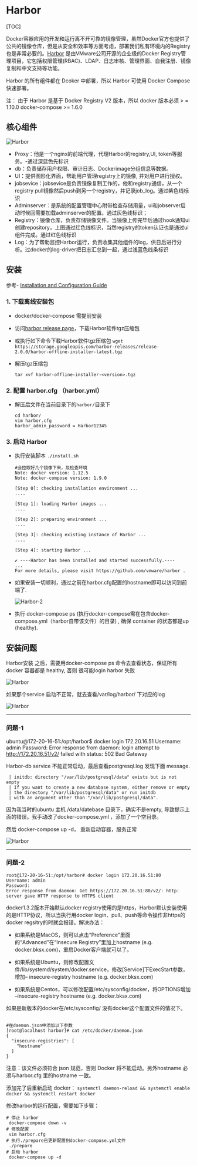# Harbor

[TOC]

Docker容器应用的开发和运行离不开可靠的镜像管理，虽然Docker官方也提供了公共的镜像仓库，但是从安全和效率等方面考虑，部署我们私有环境内的Registry也是非常必要的。[Harbor](https://goharbor.io/) 是由VMware公司开源的企业级的Docker Registry管理项目，它包括权限管理(RBAC)、LDAP、日志审核、管理界面、自我注册、镜像复制和中文支持等功能。

Harbor 的所有组件都在 Dcoker 中部署，所以 Harbor 可使用 Docker Compose 快速部署。

注： 由于 Harbor 是基于 Docker Registry V2 版本，所以 docker 版本必须 > = 1.10.0 docker-compose >= 1.6.0

## 核心组件

![Harbor](./_images/Harbor-基础-1.png)

- Proxy：他是一个nginx的前端代理，代理Harbor的registry,UI, token等服务。-通过深蓝色先标识
- db：负责储存用户权限、审计日志、Dockerimage分组信息等数据。
- UI：提供图形化界面，帮助用户管理registry上的镜像, 并对用户进行授权。
- jobsevice：jobsevice是负责镜像复制工作的，他和registry通信，从一个registry pull镜像然后push到另一个registry，并记录job_log。通过紫色线标识
- Adminserver：是系统的配置管理中心附带检查存储用量，ui和jobserver启动时候回需要加载adminserver的配置。通过灰色线标识；
- Registry：镜像仓库，负责存储镜像文件。当镜像上传完毕后通过hook通知ui创建repository，上图通过红色线标识，当然registry的token认证也是通过ui组件完成。通过红色线标识
- Log：为了帮助监控Harbor运行，负责收集其他组件的log，供日后进行分析。过docker的log-driver把日志汇总到一起，通过浅蓝色线条标识

## 安装

参考- [Installation and Configuration Guide](https://goharbor.io/docs/1.10/install-config/)

### 1. 下载离线安装包

- docker/docker-compose 需提前安装
- 访问[harbor release page](https://github.com/goharbor/harbor/releases)，下载Harbor软件tgz压缩包
- 或执行如下命令下载Harbor软件tgz压缩包
    `wget https://storage.googleapis.com/harbor-releases/release-2.0.0/harbor-offline-installer-latest.tgz`

- 解压tgz压缩包
  
    `tar xvf harbor-offline-installer-<version>.tgz`

### 2. 配置 harbor.cfg （harbor.yml）

- 解压后文件在当前目录下的`harbor/`目录下

    ``` shell
    cd harbor/
    vim harbor.cfg
    harbor_admin_password = Harbor12345
    ```

### 3. 启动 Harbor

- 执行安装脚本 `./install.sh`

    ``` text
    #会拉取好几个镜像下来，及检查环境
    Note: docker version: 1.12.5
    Note: docker-compose version: 1.9.0

    [Step 0]: checking installation environment ...
    ....

    [Step 1]: loading Harbor images ...
    ....

    [Step 2]: preparing environment ...
    ....

    [Step 3]: checking existing instance of Harbor ...
    ....

    [Step 4]: starting Harbor ...

    ✔ ----Harbor has been installed and started successfully.----
    ...
    For more details, please visit https://github.com/vmware/harbor .
    ```

- 如果安装一切顺利，通过之前在harbor.cfg配置的hostname即可以访问到前端了.

    ![Harbor-2](./_images/Harbor-基础-2.png)

- 执行 docker-compose ps (执行docker-compose需在包含docker-compose.yml（harbor自带该文件）的目录) , 确保 container 的状态都是up (healthy).

## 安装问题

Harbor安装 之后，需要用docker-compose ps 命令去查看状态，保证所有docker 容器都是 healthy, 否则 很可能login harbor 失败

![Harbor](./_images/Harbor-坑-1.png)

如果那个service 启动不正常，就去查看/var/log/harbor/ 下对应的log

![Harbor](./_images/Harbor-坑-2.png)

---

### 问题-1

ubuntu@172-20-16-51:/opt/harbor$ docker login 172.20.16.51
Username: admin
Password:
Error response from daemon: login attempt to <http://172.20.16.51/v2/> failed with status: 502 Bad Gateway

Harbor-db  service 不能正常启动，最后查看postgresql.log 发现下面 message.

```text
 | initdb: directory "/var/lib/postgresql/data" exists but is not empty
 | If you want to create a new database system, either remove or empty
 | the directory "/var/lib/postgresql/data" or run initdb
 | with an argument other than "/var/lib/postgresql/data".
```

因为我当时的ubuntu 主机 /data/datebase  目录下，确实不是empty,  导致提示上面的错误。我手动改了docker-compose.yml ，添加了一个空目录。

然后 docker-compose up -d， 重新启动容器，服务正常

![Harbor](./_images/Harbor-坑-3.png)

---

### 问题-2

```text
root@172-20-16-51:/opt/harbor# docker login 172.20.16.51:80
Username: admin
Password:
Error response from daemon: Get https://172.20.16.51:80/v2/: http: server gave HTTP response to HTTPS client
```

docker1.3.2版本开始默认docker registry使用的是https，Harbor默认安装使用的是HTTP协议，所以当执行用docker login、pull、push等命令操作非https的docker regsitry的时就会报错。解决办法：

- 如果系统是MacOS，则可以点击“Preference”里面的“Advanced”在“Insecure Registry”里加上hostname (e.g. docker.bksx.com)，重启Docker客户端就可以了。

- 如果系统是Ubuntu，则修改配置文件/lib/systemd/system/docker.service，修改[Service]下ExecStart参数，增加– insecure-registry hostname (e.g. docker.bksx.com)

- 如果系统是Centos，可以修改配置/etc/sysconfig/docker，将OPTIONS增加 –insecure-registry hostname (e.g. docker.bksx.com)

如果是新版本的docker在/etc/sysconfig/ 没有docker这个配置文件的情况下。

```text

#在daemon.json中添加以下参数
[root@localhost harbor]# cat /etc/docker/daemon.json
{
  "insecure-registries": [
    "hostname"
  ]
}
```

注意：该文件必须符合 json 规范，否则 Docker 将不能启动。另外hostname 必须与harbor.cfg 里的hostname 一致。

添加完了后重新启动 docker：
`systemctl daemon-reload && systemctl enable docker && systemctl restart docker`

修改harbor的运行配置，需要如下步骤：

```text
# 停止 harbor
 docker-compose down -v
# 修改配置
 vim harbor.cfg
# 执行./prepare已更新配置到docker-compose.yml文件
 ./prepare
# 启动 harbor
 docker-compose up -d
 ```
